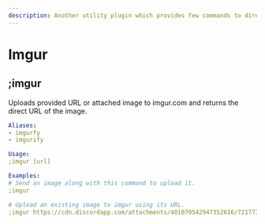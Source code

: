 ```yaml
---
description: Another utility plugin which provides few commands to directly interact with imgur API.
---
```


# Imgur

## ;imgur

Uploads provided URL or attached image to imgur.com and returns the direct URL of the image.

```yaml
Aliases:
- imgurfy
- imgurify

Usage:
;imgur [url]

Examples:
# Send an image along with this command to upload it.
;imgur

# Upload an existing image to imgur using its URL.
;imgur https://cdn.discordapp.com/attachments/401070542947352616/721773984189907098/unknown.png
```
